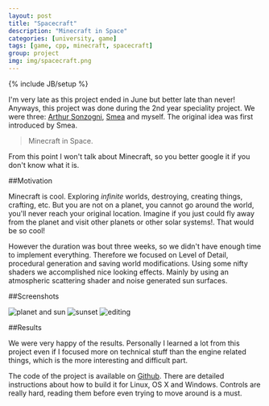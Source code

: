 ```yaml
---
layout: post
title: "Spacecraft"
description: "Minecraft in Space"
categories: [university, game]
tags: [game, cpp, minecraft, spacecraft]
group: project
img: img/spacecraft.png
---
```

{% include JB/setup %}

I'm very late as this project ended in June but better late than never!
Anyways, this project was done during the 2nd year speciality project. We were three: [Arthur Sonzogni](http://panigame.fr/), [Smea](http://smealum.net/) and myself.
The original idea was first introduced by Smea.

> Minecraft in Space.

From this point I won't talk about Minecraft, so you better google it if you don't know what it is.

##Motivation

Minecraft is cool. Exploring *infinite* worlds, destroying, creating things, crafting, etc. But you are not on a planet, you cannot go around the world, you'll never reach your original location.
Imagine if you just could fly away from the planet and visit other planets or other solar systems!. That would be so cool!

However the duration was bout three weeks, so we didn't have enough time to implement everything. Therefore we focused on Level of Detail, procedural generation and saving world modifications.
Using some nifty shaders we accomplished nice looking effects. Mainly by using an atmospheric scattering shader and noise generated sun surfaces.

##Screenshots

![planet and sun](https://camo.githubusercontent.com/8168386eeef91113b638fa0e5397b9b73f456b55/687474703a2f2f692e696d6775722e636f6d2f693568354b36722e706e67)
![sunset](https://camo.githubusercontent.com/2e299b8136d1cf5ae66534c0dc88dd1c2f607e01/687474703a2f2f692e696d6775722e636f6d2f755936787731482e706e67)
![editing](https://camo.githubusercontent.com/03445e8ec20ccab961de4c0c187f67c068abf0c5/687474703a2f2f692e696d6775722e636f6d2f7171797059776a2e706e67)

##Results

We were very happy of the results.
Personally I learned a lot from this project even if I focused more on technical stuff than the engine related things, which is the more interesting and difficult part.

The code of the project is available on [Github](https://github.com/smealum/SPACECRAFT).
There are detailed instructions about how to build it for Linux, OS X and Windows.
Controls are really hard, reading them before even trying to move around is a must.
